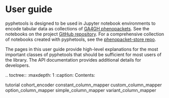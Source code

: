 # User guide


pyphetools is designed to be used in Jupyter notebook environments to encode tabular data as collections
of [GA4GH phenopackets](https://phenopacket-schema.readthedocs.io/en/latest/>). 
See the notebooks on the 
project [GitHub repository](https://github.com/monarch-initiative/pyphetools).
For a comprehensive collection of notebooks created with pyphetools, see the 
[phenopacket-store repo](https://github.com/monarch-initiative/phenopacket-store).

The pages in this user guide provide high-level explanations for the most important classes of 
pyphetools that should  be sufficient for most users of the library. 
The API documentation provides additional 
details for developers.



.. toctree::
  :maxdepth: 1
  :caption: Contents:

  tutorial
  cohort_encoder
  constant_column_mapper
  custom_column_mapper
  option_column_mapper
  simple_column_mapper
  variant_column_mapper


